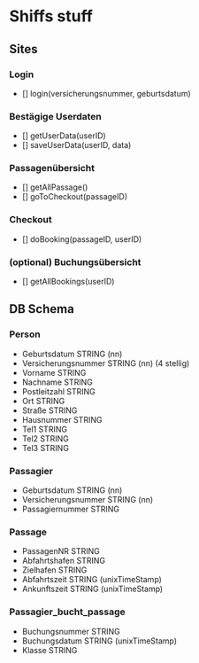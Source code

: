 # Shiffs stuff

## Sites

### Login
- [] login(versicherungsnummer, geburtsdatum)

### Bestägige Userdaten
- [] getUserData(userID)
- [] saveUserData(userID, data)

### Passagenübersicht
- [] getAllPassage()
- [] goToCheckout(passageID)

### Checkout
- [] doBooking(passageID, userID)

### (optional) Buchungsübersicht
- [] getAllBookings(userID)

## DB Schema

### Person
- Geburtsdatum STRING (nn)
- Versicherungsnummer STRING (nn) (4 stellig)
- Vorname STRING
- Nachname STRING
- Postleitzahl STRING
- Ort STRING
- Straße STRING
- Hausnummer STRING
- Tel1 STRING
- Tel2 STRING
- Tel3 STRING

### Passagier
- Geburtsdatum STRING (nn)
- Versicherungsnummer STRING (nn)
- Passagiernummer STRING

### Passage
- PassagenNR STRING
- Abfahrtshafen STRING
- Zielhafen STRING
- Abfahrtszeit STRING (unixTimeStamp)
- Ankunftszeit STRING (unixTimeStamp)

### Passagier_bucht_passage
- Buchungsnummer STRING
- Buchungsdatum STRING (unixTimeStamp)
- Klasse STRING
